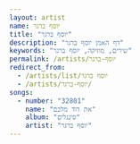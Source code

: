 ```yaml
---
layout: artist
name: יוסף ברגר
title: "יוסף ברגר"
description: "דף האמן יוסף ברגר"
keywords: "שירים, מוזיקה, יוסף ברגר"
permalink: /artists/יוסף-ברגר
redirect_from:
  - /artists/list/יוסף ברגר
  - /artists/יוסף-ברגר/
songs:
  - number: "32801"
    name: "את דוד מלכם"
    album: "סינגלים"
    artist: "יוסף ברגר"
---
```

